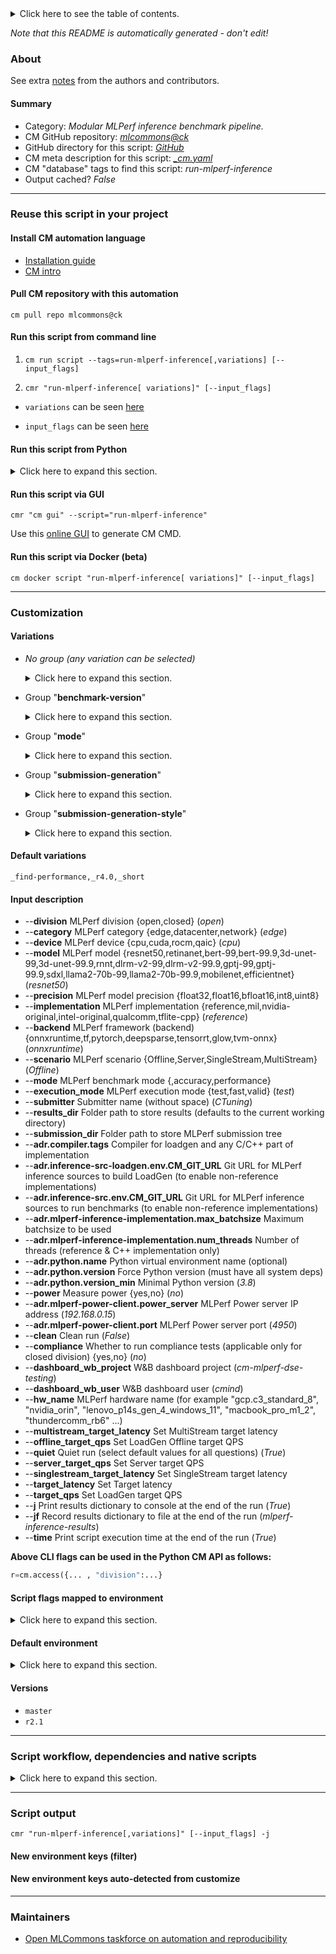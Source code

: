 <details>
<summary>Click here to see the table of contents.</summary>

* [About](#about)
* [Summary](#summary)
* [Reuse this script in your project](#reuse-this-script-in-your-project)
  * [ Install CM automation language](#install-cm-automation-language)
  * [ Check CM script flags](#check-cm-script-flags)
  * [ Run this script from command line](#run-this-script-from-command-line)
  * [ Run this script from Python](#run-this-script-from-python)
  * [ Run this script via GUI](#run-this-script-via-gui)
  * [ Run this script via Docker (beta)](#run-this-script-via-docker-(beta))
* [Customization](#customization)
  * [ Variations](#variations)
  * [ Input description](#input-description)
  * [ Script flags mapped to environment](#script-flags-mapped-to-environment)
  * [ Default environment](#default-environment)
* [Versions](#versions)
* [Script workflow, dependencies and native scripts](#script-workflow-dependencies-and-native-scripts)
* [Script output](#script-output)
* [New environment keys (filter)](#new-environment-keys-(filter))
* [New environment keys auto-detected from customize](#new-environment-keys-auto-detected-from-customize)
* [Maintainers](#maintainers)

</details>

*Note that this README is automatically generated - don't edit!*

### About


See extra [notes](README-extra.md) from the authors and contributors.

#### Summary

* Category: *Modular MLPerf inference benchmark pipeline.*
* CM GitHub repository: *[mlcommons@ck](https://github.com/mlcommons/ck/tree/master/cm-mlops)*
* GitHub directory for this script: *[GitHub](https://github.com/mlcommons/ck/tree/master/cm-mlops/script/run-mlperf-inference-app)*
* CM meta description for this script: *[_cm.yaml](_cm.yaml)*
* CM "database" tags to find this script: *run-mlperf-inference*
* Output cached? *False*
___
### Reuse this script in your project

#### Install CM automation language

* [Installation guide](https://github.com/mlcommons/ck/blob/master/docs/installation.md)
* [CM intro](https://doi.org/10.5281/zenodo.8105339)

#### Pull CM repository with this automation

```cm pull repo mlcommons@ck```


#### Run this script from command line

1. `cm run script --tags=run-mlperf-inference[,variations] [--input_flags]`

2. `cmr "run-mlperf-inference[ variations]" [--input_flags]`

* `variations` can be seen [here](#variations)

* `input_flags` can be seen [here](#script-flags-mapped-to-environment)

#### Run this script from Python

<details>
<summary>Click here to expand this section.</summary>

```python

import cmind

r = cmind.access({'action':'run'
                  'automation':'script',
                  'tags':'run-mlperf-inference'
                  'out':'con',
                  ...
                  (other input keys for this script)
                  ...
                 })

if r['return']>0:
    print (r['error'])

```

</details>


#### Run this script via GUI

```cmr "cm gui" --script="run-mlperf-inference"```

Use this [online GUI](https://cKnowledge.org/cm-gui/?tags=run-mlperf-inference) to generate CM CMD.

#### Run this script via Docker (beta)

`cm docker script "run-mlperf-inference[ variations]" [--input_flags]`

___
### Customization


#### Variations

  * *No group (any variation can be selected)*
    <details>
    <summary>Click here to expand this section.</summary>

    * `_all-scenarios`
      - Environment variables:
        - *CM_MLPERF_LOADGEN_ALL_SCENARIOS*: `yes`
      - Workflow:
    * `_compliance`
      - Environment variables:
        - *CM_MLPERF_LOADGEN_COMPLIANCE*: `yes`
      - Workflow:
    * `_dashboard`
      - Environment variables:
        - *CM_MLPERF_DASHBOARD*: `on`
      - Workflow:

    </details>


  * Group "**benchmark-version**"
    <details>
    <summary>Click here to expand this section.</summary>

    * `_r2.1`
      - Environment variables:
        - *CM_MLPERF_INFERENCE_VERSION*: `2.1`
        - *CM_RUN_MLPERF_INFERENCE_APP_DEFAULTS*: `r2.1_default`
      - Workflow:
    * `_r3.0`
      - Environment variables:
        - *CM_MLPERF_INFERENCE_VERSION*: `3.0`
        - *CM_RUN_MLPERF_INFERENCE_APP_DEFAULTS*: `r3.0_default`
      - Workflow:
    * `_r3.1`
      - Environment variables:
        - *CM_MLPERF_INFERENCE_VERSION*: `3.1`
        - *CM_RUN_MLPERF_INFERENCE_APP_DEFAULTS*: `r3.1_default`
      - Workflow:
    * **`_r4.0`** (default)
      - Environment variables:
        - *CM_MLPERF_INFERENCE_VERSION*: `4.0`
        - *CM_RUN_MLPERF_INFERENCE_APP_DEFAULTS*: `r4.0_default`
      - Workflow:

    </details>


  * Group "**mode**"
    <details>
    <summary>Click here to expand this section.</summary>

    * `_all-modes`
      - Environment variables:
        - *CM_MLPERF_LOADGEN_ALL_MODES*: `yes`
      - Workflow:

    </details>


  * Group "**submission-generation**"
    <details>
    <summary>Click here to expand this section.</summary>

    * `_accuracy-only`
      - Environment variables:
        - *CM_MLPERF_LOADGEN_MODE*: `accuracy`
        - *CM_MLPERF_SUBMISSION_RUN*: `yes`
        - *CM_RUN_MLPERF_ACCURACY*: `on`
        - *CM_RUN_SUBMISSION_CHECKER*: `no`
      - Workflow:
    * **`_find-performance`** (default)
      - Environment variables:
        - *CM_MLPERF_FIND_PERFORMANCE_MODE*: `yes`
        - *CM_MLPERF_LOADGEN_ALL_MODES*: `no`
        - *CM_MLPERF_LOADGEN_MODE*: `performance`
        - *CM_MLPERF_RESULT_PUSH_TO_GITHUB*: `False`
      - Workflow:
    * `_performance-only`
      - Environment variables:
        - *CM_MLPERF_LOADGEN_MODE*: `performance`
        - *CM_MLPERF_SUBMISSION_RUN*: `yes`
        - *CM_RUN_SUBMISSION_CHECKER*: `no`
      - Workflow:
    * `_populate-readme`
      - Environment variables:
        - *CM_MLPERF_README*: `yes`
        - *CM_MLPERF_SUBMISSION_RUN*: `yes`
        - *CM_RUN_SUBMISSION_CHECKER*: `no`
      - Workflow:
    * `_submission`
      - Environment variables:
        - *CM_MLPERF_LOADGEN_COMPLIANCE*: `yes`
        - *CM_MLPERF_SUBMISSION_RUN*: `yes`
        - *CM_RUN_MLPERF_ACCURACY*: `on`
        - *CM_RUN_SUBMISSION_CHECKER*: `yes`
        - *CM_TAR_SUBMISSION_DIR*: `yes`
      - Workflow:
        1. ***Read "post_deps" on other CM scripts***
           * generate,mlperf,inference,submission
             * `if (CM_MLPERF_SKIP_SUBMISSION_GENERATION not in ['yes', 'True'])`
             * CM names: `--adr.['submission-generator']...`
             - CM script: [generate-mlperf-inference-submission](https://github.com/mlcommons/ck/tree/master/cm-mlops/script/generate-mlperf-inference-submission)

    </details>


  * Group "**submission-generation-style**"
    <details>
    <summary>Click here to expand this section.</summary>

    * `_full`
      - Environment variables:
        - *CM_MLPERF_SUBMISSION_GENERATION_STYLE*: `full`
      - Workflow:
    * **`_short`** (default)
      - Environment variables:
        - *CM_MLPERF_SUBMISSION_GENERATION_STYLE*: `short`
      - Workflow:

    </details>


#### Default variations

`_find-performance,_r4.0,_short`

#### Input description

* --**division** MLPerf division {open,closed} (*open*)
* --**category** MLPerf category {edge,datacenter,network} (*edge*)
* --**device** MLPerf device {cpu,cuda,rocm,qaic} (*cpu*)
* --**model** MLPerf model {resnet50,retinanet,bert-99,bert-99.9,3d-unet-99,3d-unet-99.9,rnnt,dlrm-v2-99,dlrm-v2-99.9,gptj-99,gptj-99.9,sdxl,llama2-70b-99,llama2-70b-99.9,mobilenet,efficientnet} (*resnet50*)
* --**precision** MLPerf model precision {float32,float16,bfloat16,int8,uint8}
* --**implementation** MLPerf implementation {reference,mil,nvidia-original,intel-original,qualcomm,tflite-cpp} (*reference*)
* --**backend** MLPerf framework (backend) {onnxruntime,tf,pytorch,deepsparse,tensorrt,glow,tvm-onnx} (*onnxruntime*)
* --**scenario** MLPerf scenario {Offline,Server,SingleStream,MultiStream} (*Offline*)
* --**mode** MLPerf benchmark mode {,accuracy,performance}
* --**execution_mode** MLPerf execution mode {test,fast,valid} (*test*)
* --**submitter** Submitter name (without space) (*CTuning*)
* --**results_dir** Folder path to store results (defaults to the current working directory)
* --**submission_dir** Folder path to store MLPerf submission tree
* --**adr.compiler.tags** Compiler for loadgen and any C/C++ part of implementation
* --**adr.inference-src-loadgen.env.CM_GIT_URL** Git URL for MLPerf inference sources to build LoadGen (to enable non-reference implementations)
* --**adr.inference-src.env.CM_GIT_URL** Git URL for MLPerf inference sources to run benchmarks (to enable non-reference implementations)
* --**adr.mlperf-inference-implementation.max_batchsize** Maximum batchsize to be used
* --**adr.mlperf-inference-implementation.num_threads** Number of threads (reference & C++ implementation only)
* --**adr.python.name** Python virtual environment name (optional)
* --**adr.python.version** Force Python version (must have all system deps)
* --**adr.python.version_min** Minimal Python version (*3.8*)
* --**power** Measure power {yes,no} (*no*)
* --**adr.mlperf-power-client.power_server** MLPerf Power server IP address (*192.168.0.15*)
* --**adr.mlperf-power-client.port** MLPerf Power server port (*4950*)
* --**clean** Clean run (*False*)
* --**compliance** Whether to run compliance tests (applicable only for closed division) {yes,no} (*no*)
* --**dashboard_wb_project** W&B dashboard project (*cm-mlperf-dse-testing*)
* --**dashboard_wb_user** W&B dashboard user (*cmind*)
* --**hw_name** MLPerf hardware name (for example "gcp.c3_standard_8", "nvidia_orin", "lenovo_p14s_gen_4_windows_11", "macbook_pro_m1_2", "thundercomm_rb6" ...)
* --**multistream_target_latency** Set MultiStream target latency
* --**offline_target_qps** Set LoadGen Offline target QPS
* --**quiet** Quiet run (select default values for all questions) (*True*)
* --**server_target_qps** Set Server target QPS
* --**singlestream_target_latency** Set SingleStream target latency
* --**target_latency** Set Target latency
* --**target_qps** Set LoadGen target QPS
* --**j** Print results dictionary to console at the end of the run (*True*)
* --**jf** Record results dictionary to file at the end of the run (*mlperf-inference-results*)
* --**time** Print script execution time at the end of the run (*True*)

**Above CLI flags can be used in the Python CM API as follows:**

```python
r=cm.access({... , "division":...}
```

#### Script flags mapped to environment
<details>
<summary>Click here to expand this section.</summary>

* `--backend=value`  &rarr;  `CM_MLPERF_BACKEND=value`
* `--batch_size=value`  &rarr;  `CM_MLPERF_LOADGEN_MAX_BATCHSIZE=value`
* `--category=value`  &rarr;  `CM_MLPERF_SUBMISSION_SYSTEM_TYPE=value`
* `--clean=value`  &rarr;  `CM_MLPERF_CLEAN_ALL=value`
* `--compliance=value`  &rarr;  `CM_MLPERF_LOADGEN_COMPLIANCE=value`
* `--dashboard_wb_project=value`  &rarr;  `CM_MLPERF_DASHBOARD_WANDB_PROJECT=value`
* `--dashboard_wb_user=value`  &rarr;  `CM_MLPERF_DASHBOARD_WANDB_USER=value`
* `--debug=value`  &rarr;  `CM_DEBUG_SCRIPT_BENCHMARK_PROGRAM=value`
* `--device=value`  &rarr;  `CM_MLPERF_DEVICE=value`
* `--division=value`  &rarr;  `CM_MLPERF_SUBMISSION_DIVISION=value`
* `--docker=value`  &rarr;  `CM_MLPERF_USE_DOCKER=value`
* `--dump_version_info=value`  &rarr;  `CM_DUMP_VERSION_INFO=value`
* `--execution_mode=value`  &rarr;  `CM_MLPERF_RUN_STYLE=value`
* `--find_performance=value`  &rarr;  `CM_MLPERF_FIND_PERFORMANCE_MODE=value`
* `--gpu_name=value`  &rarr;  `CM_NVIDIA_GPU_NAME=value`
* `--hw_name=value`  &rarr;  `CM_HW_NAME=value`
* `--hw_notes_extra=value`  &rarr;  `CM_MLPERF_SUT_SW_NOTES_EXTRA=value`
* `--imagenet_path=value`  &rarr;  `IMAGENET_PATH=value`
* `--implementation=value`  &rarr;  `CM_MLPERF_IMPLEMENTATION=value`
* `--lang=value`  &rarr;  `CM_MLPERF_IMPLEMENTATION=value`
* `--mode=value`  &rarr;  `CM_MLPERF_LOADGEN_MODE=value`
* `--model=value`  &rarr;  `CM_MLPERF_MODEL=value`
* `--multistream_target_latency=value`  &rarr;  `CM_MLPERF_LOADGEN_MULTISTREAM_TARGET_LATENCY=value`
* `--network=value`  &rarr;  `CM_NETWORK_LOADGEN=value`
* `--offline_target_qps=value`  &rarr;  `CM_MLPERF_LOADGEN_OFFLINE_TARGET_QPS=value`
* `--output_dir=value`  &rarr;  `OUTPUT_BASE_DIR=value`
* `--output_summary=value`  &rarr;  `MLPERF_INFERENCE_SUBMISSION_SUMMARY=value`
* `--output_tar=value`  &rarr;  `MLPERF_INFERENCE_SUBMISSION_TAR_FILE=value`
* `--performance_sample_count=value`  &rarr;  `CM_MLPERF_LOADGEN_PERFORMANCE_SAMPLE_COUNT=value`
* `--power=value`  &rarr;  `CM_SYSTEM_POWER=value`
* `--precision=value`  &rarr;  `CM_MLPERF_MODEL_PRECISION=value`
* `--preprocess_submission=value`  &rarr;  `CM_RUN_MLPERF_SUBMISSION_PREPROCESSOR=value`
* `--push_to_github=value`  &rarr;  `CM_MLPERF_RESULT_PUSH_TO_GITHUB=value`
* `--readme=value`  &rarr;  `CM_MLPERF_README=value`
* `--regenerate_accuracy_file=value`  &rarr;  `CM_MLPERF_REGENERATE_ACCURACY_FILE=value`
* `--regenerate_files=value`  &rarr;  `CM_REGENERATE_MEASURE_FILES=value`
* `--rerun=value`  &rarr;  `CM_RERUN=value`
* `--results_dir=value`  &rarr;  `OUTPUT_BASE_DIR=value`
* `--results_git_url=value`  &rarr;  `CM_MLPERF_RESULTS_GIT_REPO_URL=value`
* `--run_checker=value`  &rarr;  `CM_RUN_SUBMISSION_CHECKER=value`
* `--run_style=value`  &rarr;  `CM_MLPERF_RUN_STYLE=value`
* `--save_console_log=value`  &rarr;  `CM_SAVE_CONSOLE_LOG=value`
* `--scenario=value`  &rarr;  `CM_MLPERF_LOADGEN_SCENARIO=value`
* `--server_target_qps=value`  &rarr;  `CM_MLPERF_LOADGEN_SERVER_TARGET_QPS=value`
* `--singlestream_target_latency=value`  &rarr;  `CM_MLPERF_LOADGEN_SINGLESTREAM_TARGET_LATENCY=value`
* `--skip_submission_generation=value`  &rarr;  `CM_MLPERF_SKIP_SUBMISSION_GENERATION=value`
* `--skip_truncation=value`  &rarr;  `CM_SKIP_TRUNCATE_ACCURACY=value`
* `--submission_dir=value`  &rarr;  `CM_MLPERF_INFERENCE_SUBMISSION_DIR=value`
* `--submitter=value`  &rarr;  `CM_MLPERF_SUBMITTER=value`
* `--sut_servers=value`  &rarr;  `CM_NETWORK_LOADGEN_SUT_SERVERS=value`
* `--sw_notes_extra=value`  &rarr;  `CM_MLPERF_SUT_SW_NOTES_EXTRA=value`
* `--system_type=value`  &rarr;  `CM_MLPERF_SUBMISSION_SYSTEM_TYPE=value`
* `--target_latency=value`  &rarr;  `CM_MLPERF_LOADGEN_TARGET_LATENCY=value`
* `--target_qps=value`  &rarr;  `CM_MLPERF_LOADGEN_TARGET_QPS=value`
* `--test_query_count=value`  &rarr;  `CM_TEST_QUERY_COUNT=value`
* `--threads=value`  &rarr;  `CM_NUM_THREADS=value`

**Above CLI flags can be used in the Python CM API as follows:**

```python
r=cm.access({... , "backend":...}
```

</details>

#### Default environment

<details>
<summary>Click here to expand this section.</summary>

These keys can be updated via `--env.KEY=VALUE` or `env` dictionary in `@input.json` or using script flags.

* CM_MLPERF_IMPLEMENTATION: `reference`
* CM_MLPERF_MODEL: `resnet50`
* CM_MLPERF_RUN_STYLE: `test`

</details>

#### Versions
* `master`
* `r2.1`
___
### Script workflow, dependencies and native scripts

<details>
<summary>Click here to expand this section.</summary>

  1. ***Read "deps" on other CM scripts from [meta](https://github.com/mlcommons/ck/tree/master/cm-mlops/script/run-mlperf-inference-app/_cm.yaml)***
     * detect,os
       - CM script: [detect-os](https://github.com/mlcommons/ck/tree/master/cm-mlops/script/detect-os)
     * detect,cpu
       - CM script: [detect-cpu](https://github.com/mlcommons/ck/tree/master/cm-mlops/script/detect-cpu)
     * get,python3
       * CM names: `--adr.['python', 'python3']...`
       - CM script: [get-python3](https://github.com/mlcommons/ck/tree/master/cm-mlops/script/get-python3)
     * get,mlcommons,inference,src
       * CM names: `--adr.['inference-src']...`
       - CM script: [get-mlperf-inference-src](https://github.com/mlcommons/ck/tree/master/cm-mlops/script/get-mlperf-inference-src)
     * get,sut,description
       - CM script: [get-mlperf-inference-sut-description](https://github.com/mlcommons/ck/tree/master/cm-mlops/script/get-mlperf-inference-sut-description)
     * get,mlperf,inference,results,dir
       * `if (OUTPUT_BASE_DIR  != True)`
       * CM names: `--adr.['get-mlperf-inference-results-dir']...`
       - CM script: [get-mlperf-inference-results-dir](https://github.com/mlcommons/ck/tree/master/cm-mlops/script/get-mlperf-inference-results-dir)
     * install,pip-package,for-cmind-python,_package.tabulate
       - CM script: [install-pip-package-for-cmind-python](https://github.com/mlcommons/ck/tree/master/cm-mlops/script/install-pip-package-for-cmind-python)
     * get,mlperf,inference,utils
       - CM script: [get-mlperf-inference-utils](https://github.com/mlcommons/ck/tree/master/cm-mlops/script/get-mlperf-inference-utils)
  1. ***Run "preprocess" function from [customize.py](https://github.com/mlcommons/ck/tree/master/cm-mlops/script/run-mlperf-inference-app/customize.py)***
  1. Read "prehook_deps" on other CM scripts from [meta](https://github.com/mlcommons/ck/tree/master/cm-mlops/script/run-mlperf-inference-app/_cm.yaml)
  1. ***Run native script if exists***
  1. Read "posthook_deps" on other CM scripts from [meta](https://github.com/mlcommons/ck/tree/master/cm-mlops/script/run-mlperf-inference-app/_cm.yaml)
  1. ***Run "postrocess" function from [customize.py](https://github.com/mlcommons/ck/tree/master/cm-mlops/script/run-mlperf-inference-app/customize.py)***
  1. Read "post_deps" on other CM scripts from [meta](https://github.com/mlcommons/ck/tree/master/cm-mlops/script/run-mlperf-inference-app/_cm.yaml)
</details>

___
### Script output
`cmr "run-mlperf-inference[,variations]" [--input_flags] -j`
#### New environment keys (filter)

#### New environment keys auto-detected from customize

___
### Maintainers

* [Open MLCommons taskforce on automation and reproducibility](https://github.com/mlcommons/ck/blob/master/docs/taskforce.md)
